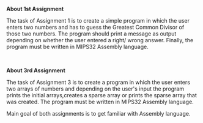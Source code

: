 **About 1st Assignment**

The task of Assignment 1 is to create a simple program in which the user enters two numbers and has to guess the Greatest Common Divisor of those two numbers. The program should print a message as output depending on whether the user entered a right/ wrong answer. Finally, the program must be written in MIPS32 Assembly language.

<br>

**About 3rd Assignment**

The task of Assignment 3 is to create a program in which the user enters two arrays of numbers and depending on the user's input the program prints the initial arrays,creates a sparse array or prints the sparse array that was created. The program must be written in MIPS32 Assembly language.


Main goal of both assignments is to get familiar with Assembly language.
